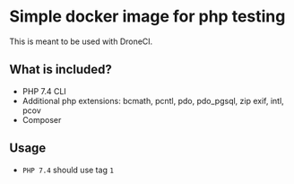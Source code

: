 # Simple docker image for php testing

This is meant to be used with DroneCI.

## What is included?
- PHP 7.4 CLI
- Additional php extensions: bcmath, pcntl, pdo, pdo_pgsql, zip exif, intl, pcov
- Composer

## Usage
- `PHP 7.4` should use tag `1`


